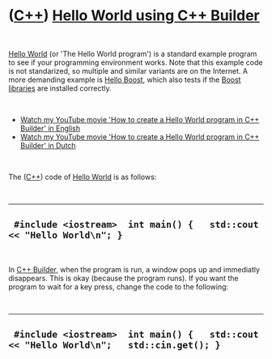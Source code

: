 



 

 

 

 

 

([C++](Cpp.htm)) [Hello World using C++ Builder](CppHelloWorldCppBuilder.htm)
=============================================================================

 

[Hello World](CppHelloWorld.htm) (or 'The Hello World program') is a
standard example program to see if your programming environment works.
Note that this example code is not standarized, so multiple and similar
variants are on the Internet. A more demanding example is [Hello
Boost](CppHelloBoost.htm), which also tests if the [Boost](CppBoost.htm)
[libraries](CppLibrary.htm) are installed correctly.

 

-   [Watch my YouTube movie 'How to create a Hello World program in C++
    Builder' in English](http://youtube.com/watch?v=VlypSzepsKA)
-   [Watch my YouTube movie 'How to create a Hello World program in C++
    Builder' in Dutch](http://youtube.com/watch?v=NLbHC0j26sA)

 

The ([C++](Cpp.htm)) code of [Hello World](CppHelloWorld.htm) is as
follows:

 

  ------------------------------------------------------------------------
  ` #include <iostream>  int main() {   std::cout << "Hello World\n"; }`
  ------------------------------------------------------------------------

 

In [C++ Builder](CppBuilder.htm), when the program is run, a window pops
up and immediatly disappears. This is okay (because the program runs).
If you want the program to wait for a key press, change the code to the
following:

 

  ------------------------------------------------------------------------------------------
  ` #include <iostream>  int main() {   std::cout << "Hello World\n";   std::cin.get(); }`
  ------------------------------------------------------------------------------------------

 

 

 

 

 





 



